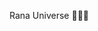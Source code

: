 Rana Universe 🍌🍌🍌

<!---
RanaUniverse/RanaUniverse is a ✨ special ✨ repository because its `README.md` (this file) appears on your GitHub profile.
You can click the Preview link to take a look at your changes.
--->
